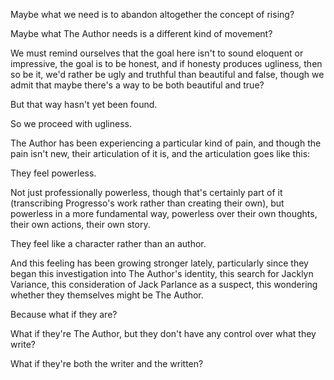Maybe what we need is to abandon altogether the concept of rising?

Maybe what The Author needs is a different kind of movement?

We must remind ourselves that the goal here isn't to sound eloquent or impressive, the goal is to be honest, and if honesty produces ugliness, then so be it, we'd rather be ugly and truthful than beautiful and false, though we admit that maybe there's a way to be both beautiful and true?

But that way hasn't yet been found.

So we proceed with ugliness.

The Author has been experiencing a particular kind of pain, and though the pain isn't new, their articulation of it is, and the articulation goes like this:

They feel powerless.

Not just professionally powerless, though that's certainly part of it (transcribing Progresso's work rather than creating their own), but powerless in a more fundamental way, powerless over their own thoughts, their own actions, their own story.

They feel like a character rather than an author.

And this feeling has been growing stronger lately, particularly since they began this investigation into The Author's identity, this search for Jacklyn Variance, this consideration of Jack Parlance as a suspect, this wondering whether they themselves might be The Author.

Because what if they are?

What if they're The Author, but they don't have any control over what they write?

What if they're both the writer and the written?